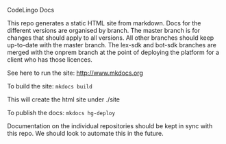 CodeLingo Docs

This repo generates a static HTML site from markdown. Docs for the different versions are organised by branch. The master branch is for changes that should apply to all versions. All other branches should keep up-to-date with the master branch. The lex-sdk and bot-sdk branches are merged with the onprem branch at the point of deploying the platform for a client who has those licences.

See here to run the site: http://www.mkdocs.org

To build the site: `mkdocs build`

This will create the html site under ./site

To publish the docs: `mkdocs hg-deploy`

Documentation on the individual repositories should be kept in sync with this repo. We should look to automate this in the future.
